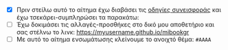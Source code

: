 - [x] Πριν στείλω αυτό το αίτημα έχω διαβάσει τις [οδηγίες συνεισφοράς](CONTRIBUTING.md) και έχω τσεκάρει-συμπληρώσει τα παρακάτω:
- [ ] Έχω δοκιμάσει τις αλλαγές-προσθήκες στο δικό μου αποθετήριο και σας στέλνω το λινκ: https://myusername.github.io/mibookgr
- [ ] Με αυτό το αίτημα ενσωμάτωσης κλείνουμε το ανοιχτό θέμα: `#ΑΑΑΑ`
